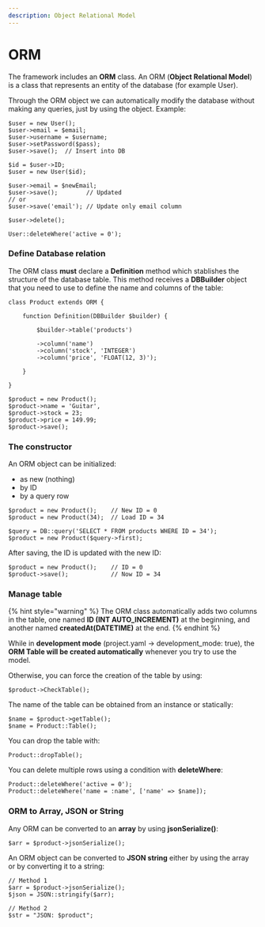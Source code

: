 ```yaml
---
description: Object Relational Model
---
```


# ORM

The framework includes an **ORM** class. An ORM (**Object Relational Model**) is a class that represents an entity of the database (for example User).

Through the ORM object we can automatically modify the database without making any queries, just by using the object. Example:

```
$user = new User();
$user->email = $email;
$user->username = $username;
$user->setPassword($pass);
$user->save();  // Insert into DB

$id = $user->ID;
$user = new User($id);

$user->email = $newEmail;
$user->save();        // Updated
// or
$user->save('email'); // Update only email column

$user->delete();

User::deleteWhere('active = 0');
```

### Define Database relation

The ORM class **must** declare a **Definition** method which stablishes the structure of the database table. This method receives a **DBBuilder** object that you need to use to define the name and columns of the table:

```
class Product extends ORM {

    function Definition(DBBuilder $builder) {
        
        $builder->table('products')
        
        ->column('name')
        ->column('stock', 'INTEGER')
        ->column('price', 'FLOAT(12, 3)');
    
    }

}

$product = new Product();
$product->name = 'Guitar',
$product->stock = 23;
$product->price = 149.99;
$product->save();
```

### The constructor

An ORM object can be initialized:

* as new (nothing)
* by ID
* by a query row

```
$product = new Product();    // New ID = 0
$product = new Product(34);  // Load ID = 34

$query = DB::query('SELECT * FROM products WHERE ID = 34');
$product = new Product($query->first);
```

After saving, the ID is updated with the new ID:

```
$product = new Product();    // ID = 0
$product->save();            // Now ID = 34
```

### Manage table

{% hint style="warning" %}
The ORM class automatically adds two columns in the table, one named **ID (INT AUTO\_INCREMENT)** at the beginning, and another named **createdAt(DATETIME)** at the end.
{% endhint %}

While in **development mode** (project.yaml -> development\_mode: true), the **ORM Table will be created automatically** whenever you try to use the model.

Otherwise, you can force the creation of the table by using:

```
$product->CheckTable();
```

The name of the table can be obtained from an instance or statically:

```
$name = $product->getTable();
$name = Product::Table();
```

You can drop the table with:

```
Product::dropTable();
```

You can delete multiple rows using a condition with **deleteWhere**:

```
Product::deleteWhere('active = 0');
Product::deleteWhere('name = :name', ['name' => $name]);
```

### ORM to Array, JSON or String

Any ORM can be converted to an **array** by using **jsonSerialize()**:

```
$arr = $product->jsonSerialize();
```

An ORM object can be converted to **JSON string** either by using the array or by converting it to a string:

```
// Method 1
$arr = $product->jsonSerialize();
$json = JSON::stringify($arr);

// Method 2
$str = "JSON: $product";
```
